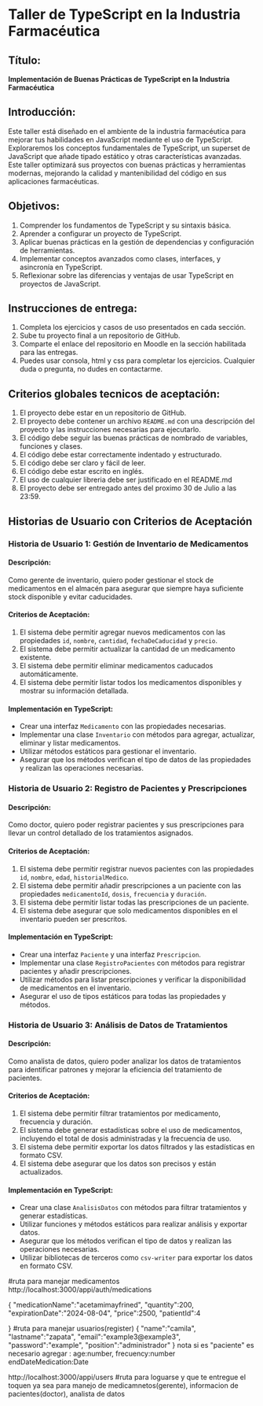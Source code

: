 
# Taller de TypeScript en la Industria Farmacéutica

## Título:
**Implementación de Buenas Prácticas de TypeScript en la Industria Farmacéutica**

## Introducción:
Este taller está diseñado en el ambiente de la industria farmacéutica para mejorar tus habilidades en JavaScript mediante el uso de TypeScript. Exploraremos los conceptos fundamentales de TypeScript, un superset de JavaScript que añade tipado estático y otras características avanzadas. Este taller optimizará sus proyectos con buenas prácticas y herramientas modernas, mejorando la calidad y mantenibilidad del código en sus aplicaciones farmacéuticas.

## Objetivos:
1. Comprender los fundamentos de TypeScript y su sintaxis básica.
2. Aprender a configurar un proyecto de TypeScript.
3. Aplicar buenas prácticas en la gestión de dependencias y configuración de herramientas.
4. Implementar conceptos avanzados como clases, interfaces, y asincronía en TypeScript.
5. Reflexionar sobre las diferencias y ventajas de usar TypeScript en proyectos de JavaScript.

## Instrucciones de entrega:
1. Completa los ejercicios y casos de uso presentados en cada sección.
2. Sube tu proyecto final a un repositorio de GitHub.
3. Comparte el enlace del repositorio en Moodle en la sección habilitada para las entregas.
4. Puedes usar consola, html y css para completar los ejercicios. Cualquier duda o pregunta, no dudes en contactarme.

## Criterios globales tecnicos de aceptación:

1. El proyecto debe estar en un repositorio de GitHub.
2. El proyecto debe contener un archivo `README.md` con una descripción del proyecto y las instrucciones necesarias para ejecutarlo.
3. El código debe seguir las buenas prácticas de nombrado de variables, funciones y clases.
4. El código debe estar correctamente indentado y estructurado.
5. El código debe ser claro y fácil de leer.
6. El código debe estar escrito en inglés.
7. El uso de cualquier libreria debe ser justificado en el README.md
8. El proyecto debe ser entregado antes del proximo 30 de Julio a las 23:59.


## Historias de Usuario con Criterios de Aceptación

### Historia de Usuario 1: Gestión de Inventario de Medicamentos

#### Descripción:
Como gerente de inventario, quiero poder gestionar el stock de medicamentos en el almacén para asegurar que siempre haya suficiente stock disponible y evitar caducidades.

#### Criterios de Aceptación:
1. El sistema debe permitir agregar nuevos medicamentos con las propiedades `id`, `nombre`, `cantidad`, `fechaDeCaducidad` y `precio`.
2. El sistema debe permitir actualizar la cantidad de un medicamento existente.
3. El sistema debe permitir eliminar medicamentos caducados automáticamente.
4. El sistema debe permitir listar todos los medicamentos disponibles y mostrar su información detallada.

#### Implementación en TypeScript:
- Crear una interfaz `Medicamento` con las propiedades necesarias.
- Implementar una clase `Inventario` con métodos para agregar, actualizar, eliminar y listar medicamentos.
- Utilizar métodos estáticos para gestionar el inventario.
- Asegurar que los métodos verifican el tipo de datos de las propiedades y realizan las operaciones necesarias.

### Historia de Usuario 2: Registro de Pacientes y Prescripciones

#### Descripción:
Como doctor, quiero poder registrar pacientes y sus prescripciones para llevar un control detallado de los tratamientos asignados.

#### Criterios de Aceptación:
1. El sistema debe permitir registrar nuevos pacientes con las propiedades `id`, `nombre`, `edad`, `historialMedico`.
2. El sistema debe permitir añadir prescripciones a un paciente con las propiedades `medicamentoId`, `dosis`, `frecuencia` y `duración`.
3. El sistema debe permitir listar todas las prescripciones de un paciente.
4. El sistema debe asegurar que solo medicamentos disponibles en el inventario pueden ser prescritos.

#### Implementación en TypeScript:
- Crear una interfaz `Paciente` y una interfaz `Prescripcion`.
- Implementar una clase `RegistroPacientes` con métodos para registrar pacientes y añadir prescripciones.
- Utilizar métodos para listar prescripciones y verificar la disponibilidad de medicamentos en el inventario.
- Asegurar el uso de tipos estáticos para todas las propiedades y métodos.

### Historia de Usuario 3: Análisis de Datos de Tratamientos

#### Descripción:
Como analista de datos, quiero poder analizar los datos de tratamientos para identificar patrones y mejorar la eficiencia del tratamiento de pacientes.

#### Criterios de Aceptación:
1. El sistema debe permitir filtrar tratamientos por medicamento, frecuencia y duración.
2. El sistema debe generar estadísticas sobre el uso de medicamentos, incluyendo el total de dosis administradas y la frecuencia de uso.
3. El sistema debe permitir exportar los datos filtrados y las estadísticas en formato CSV.
4. El sistema debe asegurar que los datos son precisos y están actualizados.

#### Implementación en TypeScript:
- Crear una clase `AnalisisDatos` con métodos para filtrar tratamientos y generar estadísticas.
- Utilizar funciones y métodos estáticos para realizar análisis y exportar datos.
- Asegurar que los métodos verifican el tipo de datos y realizan las operaciones necesarias.
- Utilizar bibliotecas de terceros como `csv-writer` para exportar los datos en formato CSV.

#ruta para manejar medicamentos 
http://localhost:3000/appi/auth/medications

{
    "medicationName":"acetamimayfrined",
    "quantity":200,
    "expirationDate":"2024-08-04",
    "price":2500,
    "patientId":4
  
  }
#ruta para manejar usuarios(register)
{
    "name":"camila",
    "lastname":"zapata",
    "email":"example3@example3",
    "password":"example",
    "position":"administrador"
}
nota si es "paciente" es necesario agregar :
 age:number,
    frecuency:number
    endDateMedication:Date


http://localhost:3000/appi/users
#ruta para loguarse y que te entregue el toquen ya sea para manejo de medicamnetos(gerente), informacion de pacientes(doctor), analista de datos
